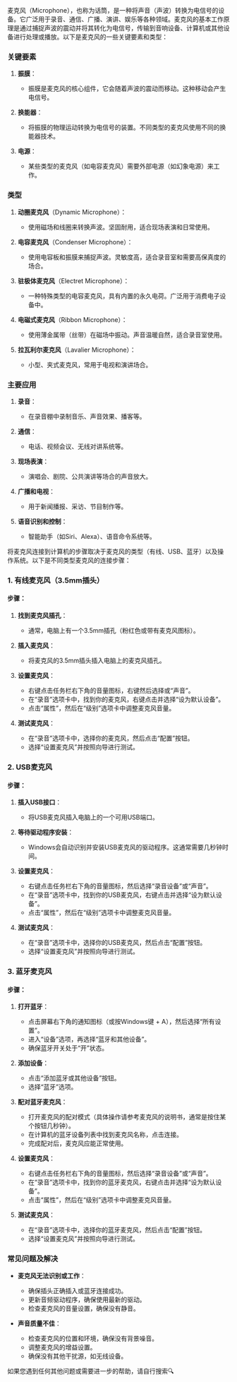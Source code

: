 麦克风（Microphone），也称为话筒，是一种将声音（声波）转换为电信号的设备。它广泛用于录音、通信、广播、演讲、娱乐等各种领域。麦克风的基本工作原理是通过捕捉声波的震动并将其转化为电信号，传输到音响设备、计算机或其他设备进行处理或播放。以下是麦克风的一些关键要素和类型：

### 关键要素
1. **振膜**：
   - 振膜是麦克风的核心组件，它会随着声波的震动而移动。这种移动会产生电信号。
   
2. **换能器**：
   - 将振膜的物理运动转换为电信号的装置。不同类型的麦克风使用不同的换能器技术。

3. **电源**：
   - 某些类型的麦克风（如电容麦克风）需要外部电源（如幻象电源）来工作。

### 类型
1. **动圈麦克风**（Dynamic Microphone）：
   - 使用磁场和线圈来转换声波。坚固耐用，适合现场表演和日常使用。

2. **电容麦克风**（Condenser Microphone）：
   - 使用电容板和振膜来捕捉声波。灵敏度高，适合录音室和需要高保真度的场合。

3. **驻极体麦克风**（Electret Microphone）：
   - 一种特殊类型的电容麦克风，具有内置的永久电荷。广泛用于消费电子设备中。

4. **电磁式麦克风**（Ribbon Microphone）：
   - 使用薄金属带（丝带）在磁场中振动。声音温暖自然，适合录音室使用。

5. **拉瓦利尔麦克风**（Lavalier Microphone）：
   - 小型、夹式麦克风，常用于电视和演讲场合。

### 主要应用
1. **录音**：
   - 在录音棚中录制音乐、声音效果、播客等。
   
2. **通信**：
   - 电话、视频会议、无线对讲系统等。

3. **现场表演**：
   - 演唱会、剧院、公共演讲等场合的声音放大。

4. **广播和电视**：
   - 用于新闻播报、采访、节目制作等。

5. **语音识别和控制**：
   - 智能助手（如Siri、Alexa）、语音命令系统等。


将麦克风连接到计算机的步骤取决于麦克风的类型（有线、USB、蓝牙）以及操作系统。以下是不同类型麦克风的连接步骤：

### 1. 有线麦克风（3.5mm插头）
#### 步骤：
1. **找到麦克风插孔**：
   - 通常，电脑上有一个3.5mm插孔（粉红色或带有麦克风图标）。

2. **插入麦克风**：
   - 将麦克风的3.5mm插头插入电脑上的麦克风插孔。

3. **设置麦克风**：
   - 右键点击任务栏右下角的音量图标，右键然后选择或“声音”。
   - 在“录音”选项卡中，找到你的麦克风，右键点击并选择“设为默认设备”。
   - 点击“属性”，然后在“级别”选项卡中调整麦克风音量。

4. **测试麦克风**：
   - 在“录音”选项卡中，选择你的麦克风，然后点击“配置”按钮。
   - 选择“设置麦克风”并按照向导进行测试。

### 2. USB麦克风
#### 步骤：
1. **插入USB接口**：
   - 将USB麦克风插入电脑上的一个可用USB端口。

2. **等待驱动程序安装**：
   - Windows会自动识别并安装USB麦克风的驱动程序。这通常需要几秒钟时间。

3. **设置麦克风**：
   - 右键点击任务栏右下角的音量图标，然后选择“录音设备”或“声音”。
   - 在“录音”选项卡中，找到你的USB麦克风，右键点击并选择“设为默认设备”。
   - 点击“属性”，然后在“级别”选项卡中调整麦克风音量。

4. **测试麦克风**：
   - 在“录音”选项卡中，选择你的USB麦克风，然后点击“配置”按钮。
   - 选择“设置麦克风”并按照向导进行测试。

### 3. 蓝牙麦克风
#### 步骤：
1. **打开蓝牙**：
   - 点击屏幕右下角的通知图标（或按Windows键 + A），然后选择“所有设置”。
   - 进入“设备”选项，再选择“蓝牙和其他设备”。
   - 确保蓝牙开关处于“开”状态。

2. **添加设备**：
   - 点击“添加蓝牙或其他设备”按钮。
   - 选择“蓝牙”选项。

3. **配对蓝牙麦克风**：
   - 打开麦克风的配对模式（具体操作请参考麦克风的说明书，通常是按住某个按钮几秒钟）。
   - 在计算机的蓝牙设备列表中找到麦克风名称，点击连接。
   - 完成配对后，麦克风应能正常使用。

4. **设置麦克风**：
   - 右键点击任务栏右下角的音量图标，然后选择“录音设备”或“声音”。
   - 在“录音”选项卡中，找到你的蓝牙麦克风，右键点击并选择“设为默认设备”。
   - 点击“属性”，然后在“级别”选项卡中调整麦克风音量。

5. **测试麦克风**：
   - 在“录音”选项卡中，选择你的蓝牙麦克风，然后点击“配置”按钮。
   - 选择“设置麦克风”并按照向导进行测试。

### 常见问题及解决
- **麦克风无法识别或工作**：
  - 确保插头正确插入或蓝牙连接成功。
  - 更新音频驱动程序，确保使用最新的驱动。
  - 检查麦克风的音量设置，确保没有静音。

- **声音质量不佳**：
  - 检查麦克风的位置和环境，确保没有背景噪音。
  - 调整麦克风的增益设置。
  - 确保没有其他干扰源，如无线设备。

如果您遇到任何其他问题或需要进一步的帮助，请自行搜索🔍